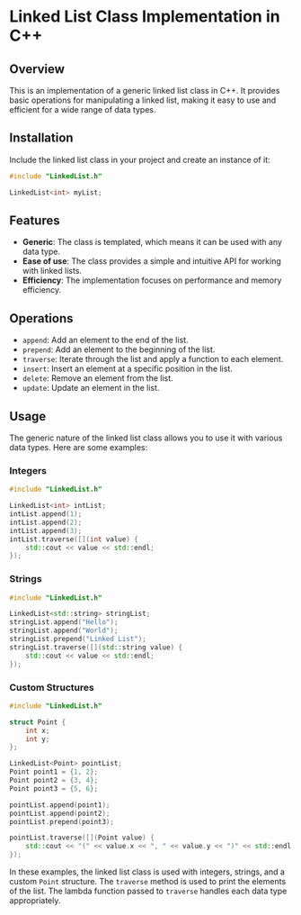 # Linked List Class Implementation in C++

## Overview

This is an implementation of a generic linked list class in C++. It provides basic operations for manipulating a linked list, making it easy to use and efficient for a wide range of data types.

## Installation

Include the linked list class in your project and create an instance of it:

```cpp
#include "LinkedList.h"

LinkedList<int> myList;
```

## Features

- **Generic**: The class is templated, which means it can be used with any data type.
- **Ease of use**: The class provides a simple and intuitive API for working with linked lists.
- **Efficiency**: The implementation focuses on performance and memory efficiency.

## Operations

- `append`: Add an element to the end of the list.
- `prepend`: Add an element to the beginning of the list.
- `traverse`: Iterate through the list and apply a function to each element.
- `insert`: Insert an element at a specific position in the list.
- `delete`: Remove an element from the list.
- `update`: Update an element in the list.

## Usage

The generic nature of the linked list class allows you to use it with various data types. Here are some examples:

### Integers

```cpp
#include "LinkedList.h"

LinkedList<int> intList;
intList.append(1);
intList.append(2);
intList.append(3);
intList.traverse([](int value) {
    std::cout << value << std::endl;
});
```

### Strings

```cpp
#include "LinkedList.h"

LinkedList<std::string> stringList;
stringList.append("Hello");
stringList.append("World");
stringList.prepend("Linked List");
stringList.traverse([](std::string value) {
    std::cout << value << std::endl;
});
```

### Custom Structures

```cpp
#include "LinkedList.h"

struct Point {
    int x;
    int y;
};

LinkedList<Point> pointList;
Point point1 = {1, 2};
Point point2 = {3, 4};
Point point3 = {5, 6};

pointList.append(point1);
pointList.append(point2);
pointList.prepend(point3);

pointList.traverse([](Point value) {
    std::cout << "(" << value.x << ", " << value.y << ")" << std::endl;
});
```

In these examples, the linked list class is used with integers, strings, and a custom `Point` structure. The `traverse` method is used to print the elements of the list. The lambda function passed to `traverse` handles each data type appropriately.
